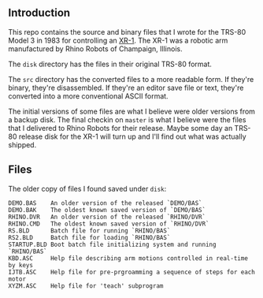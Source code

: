 ## Introduction

This repo contains the source and binary files that I wrote
for the TRS-80 Model 3 in 1983 for controlling an
[XR-1](http://www.theoldrobots.com/rhinoarm.html).  The XR-1 was a
robotic arm manufactured by Rhino Robots of Champaign, Illinois.

The `disk` directory has the files in their original TRS-80 format.

The `src` directory has the converted files to a more readable form.
If they're binary, they're disassembled.  If they're an editor
save file or text, they're converted into a more conventional ASCII
format.

The initial versions of some files are what I believe were older
versions from a backup disk.  The final checkin on `master` is
what I believe were the files that I delivered to Rhino Robots for
their release.  Maybe some day an TRS-80 release disk for the XR-1
will turn up and I'll find out what was actually shipped.

## Files

The older copy of files I found saved under `disk`:
```
DEMO.BAS    An older version of the released `DEMO/BAS`
DEMO.BAK    The oldest known saved version of `DEMO/BAS`
RHINO.DVR   An older version of the released `RHINO/DVR`
RHINO.CMD   The oldest known saved version of `RHINO/DVR`
RS.BLD      Batch file for running `RHINO/BAS`
RS2.BLD     Batch file for loading `RHINO/BAS`
STARTUP.BLD Boot batch file initializing system and running `RHINO/BAS`
KBD.ASC     Help file describing arm motions controlled in real-time by keys
IJTB.ASC    Help file for pre-prgroamming a sequence of steps for each motor
XYZM.ASC    Help file for 'teach' subprogram
```
